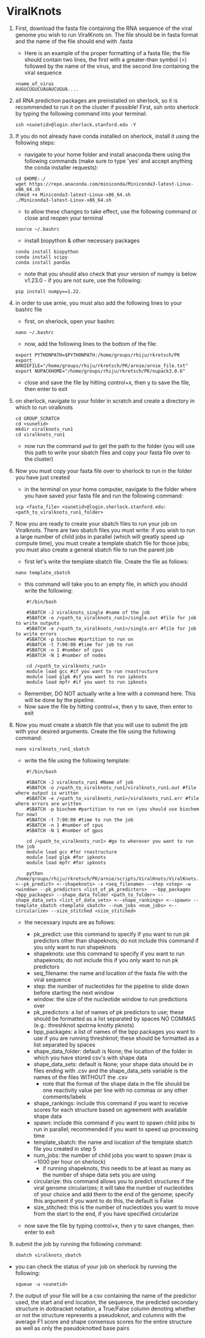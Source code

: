 # ViralKnots

1. First, download the fasta file containing the RNA sequence of the viral genome you wish to run ViralKnots on. The file should be in fasta format and the name of the file should end with .fasta
    - Here is an example of the proper formatting of a fasta file; the file should contain two lines, the first with a greater-than symbol (>) followed by the name of the virus, and the second line containing the viral sequence
    
    ```
    >name_of_virus
    AUGUCUGUCUAUAUCUGUA....
    ```

2. all RNA prediction packages are preinstalled on sherlock, so it is recommended to run it on the cluster if possible! First, ssh onto sherlock by typing the following command into your terminal: 
    
    `ssh <sunetid>@login.sherlock.stanford.edu -Y`

3. If you do not already have conda installed on sherlock, install it using the following steps:
    - navigate to your home folder and install anaconda there using the following commands (make sure to type 'yes' and accept anything the conda installer requests):

    ```
    cd $HOME:./
    wget https://repo.anaconda.com/miniconda/Miniconda3-latest-Linux-x86_64.sh
    chmod +x Miniconda3-latest-Linux-x86_64.sh
    ./Miniconda3-latest-Linux-x86_64.sh
    ```

    - to allow these changes to take effect, use the following command or close and reopen your terminal

    ```
    source ~/.bashrc
    ```
    
    - install biopython & other necessary packages

    ```
    conda install biopython
    conda install scipy
    conda install pandas
    ```
    
    - note that you should also check that your version of numpy is below v1.23.0 - if you are not sure, use the following:

    ```
    pip install numpy==1.22.
    ```

4. in order to use arnie, you must also add the following lines to your bashrc file
    - first, on sherlock, open your bashrc

    `nano ~/.bashrc`
    
    - now, add the following lines to the bottom of the file:

    ```
    export PYTHONPATH=$PYTHONPATH:/home/groups/rhiju/rkretsch/PK
    export ARNIEFILE="/home/groups/rhiju/rkretsch/PK/arnie/arnie_file.txt"
    export NUPACKHOME="/home/groups/rhiju/rkretsch/PK/nupack3.0.6"
    ```
    - close and save the file by hitting control+x, then y to save the file, then enter to exit

5. on sherlock, navigate to your folder in scratch and create a directory in which to run viralknots

    ```
    cd GROUP_SCRATCH
    cd <sunetid>
    mkdir viralknots_run1
    cd viralknots_run1
    ```
    - now run the command `pwd` to get the path to the folder (you will use this path to write your sbatch files and copy your fasta file over to the cluster)

6. Now you must copy your fasta file over to sherlock to run in the folder you have just created
    - in the terminal on your home computer, navigate to the folder where you have saved your fasta file and run the following command:

    ```
    scp <fasta_file> <sunetid>@login.sherlock.stanford.edu:<path_to_viralknots_run1_folder>
    ```

7. Now you are ready to create your sbatch files to run your job on Viralknots. There are two sbatch files you must write: if you wish to run a large number of child jobs in parallel (which will greatly speed up compute time), you must create a template sbatch file for those jobs; you must also create a general sbatch file to run the parent job
    - first let's write the template sbatch file. Create the file as follows:

    `nano template_sbatch`

    - this command will take you to an empty file, in which you should write the following:

    
    ```
        #!/bin/bash

        #SBATCH -J viralknots_single #name of the job
        #SBATCH -o /<path_to_viralknots_run1>/single.out #file for job to write outputs
        #SBATCH -e /<path_to_viralknots_run1>/single.err #file for job to write errors
        #SBATCH -p biochem #partition to run on
        #SBATCH -t 7:00:00 #time for job to run
        #SBATCH -n 1 #number of cpus
        #SBATCH -N 1 #number of nodes

        cd /<path_to_viralknots_run1>
        module load gcc #if you want to run rnastructure
        module load glpk #if you want to run ipknots
        module load mpfr #if you want to run ipknots
    ```

    - Remember, DO NOT actually write a line with a command here. This will be done by the pipeline.
    - Now save the file by hitting control+x, then y to save, then enter to exit

8. Now you must create a sbatch file that you will use to submit the job with your desired arguments. Create the file using the following command:

    `nano viralknots_run1_sbatch`

    - write the file using the following template:

    ```
        #!/bin/bash

        #SBATCH -J viralknots_run1 #Name of job
        #SBATCH -o /<path_to_viralknots_run1/viralknots_run1.out #file where output is written
        #SBATCH -e /<path_to_viralknots_run1>/viralknots_run1.err #file where errors are written
        #SBATCH -p biochem #partition to run on (you should use biochem for now)
        #SBATCH -t 7:00:00 #time to run the job
        #SBATCH -n 1 #number of cpus
        #SBATCH -N 1 #number of gpus

        cd /<path_to_viralknots_run1> #go to wherever you want to run the job
        module load gcc #for rnastructure
        module load glpk #for ipknots
        module load mpfr #for ipknots

        python /home/groups/rhiju/rkretsch/PK/arnie/scripts/ViralKnots/ViralKnots.py <--pk_predict> <--shapeknots> -s <seq_filename> --step <step> -w <window> --pk_predictors <list_of_pk_predictors>  --bpp_packages <bpp_packages> --shape_data_folder <path_to_folder> --shape_data_sets <list_of_data_sets> <--shape_rankings> <--spawn> --template_sbatch <template_sbatch> --num_jobs <num_jobs> <--circularize> --size_stitched <size_stitched>
    ```

    - the necessary inputs are as follows:
        - pk_predict: use this command to specify if you want to run pk predictors other than shapeknots; do not include this command if you only want to run shapeknots
        - shapeknots: use this command to specify if you want to run shapeknots; do not include this if you only want to run pk predictors
        - seq_filename: the name and location of the fasta file with the viral sequence
        - step: the number of nucleotides for the pipeline to slide down before starting the next window
        - window: the size of the nucleotide window to run predictions over
        - pk_predictors: a list of names of pk predictors to use; these should be formatted as a list separated by spaces NO COMMAS (e.g.: threshknot spotrna knotty pknots)
        - bpp_packages: a list of names of the bpp packages you want to use if you are running threshknot; these should be formatted as a list separated by spaces
        - shape_data_folder: default is None; the location of the folder in which you have stored csv's with shape data
        - shape_data_sets: default is None; your shape data should be in files ending with .csv and the shape_data_sets variable is the names of the files WITHOUT the .csv
            - note that the format of the shape data in the file should be one reactivity value per line with no commas or any other comments/labels
        - shape_rankings: include this command if you want to receive scores for each structure based on agreement with available shape data
        - spawn: include this command if you want to spawn child jobs to run in parallel; recommended if you want to speed up processing time
        - template_sbatch: the name and location of the template sbatch file you created in step 5
        - num_jobs: the number of child jobs you want to spawn (max is ~1000 per hour on sherlock)
            - if running shapeknots, this needs to be at least as many as the number of shape data sets you are using
        - circularize: this command allows you to predict structures if the viral genome circularizes; it will take the number of nucleotides of your choice and add them to the end of the genome; specify this argument if you want to do this, the default is False
        - size_stitched: this is the number of nucleotides you want to move from the start to the end, if you have specified circularize

    - now save the file by typing control+x, then y to save changes, then enter to exit

6. submit the job by running the following command:
    
    `sbatch viralknots_sbatch`

- you can check the status of your job on sherlock by running the following:
    
    `squeue -u <sunetid>`

7. the output of your file will be a csv containing the name of the predictor used, the start and end location, the sequence, the predicted secondary structure in dotbracket notation, a True/False column denoting whether or not the structure represents a pseudoknot, and columns with the average F1 score and shape consensus scores for the entire structure as well as only the pseudoknotted base pairs
